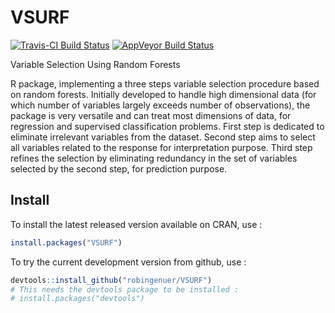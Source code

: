 
<!-- README.md is generated from README.Rmd. Please edit that file -->
VSURF
=====

[![Travis-CI Build Status](https://travis-ci.org/robingenuer/VSURF.png?branch=master)](https://travis-ci.org/robingenuer/VSURF) [![AppVeyor Build Status](https://ci.appveyor.com/api/projects/status/github/robingenuer/VSURF?branch=master&svg=true)](https://ci.appveyor.com/project/robingenuer/VSURF)

Variable Selection Using Random Forests

R package, implementing a three steps variable selection procedure based on random forests. Initially developed to handle high dimensional data (for which number of variables largely exceeds number of observations), the package is very versatile and can treat most dimensions of data, for regression and supervised classification problems. First step is dedicated to eliminate irrelevant variables from the dataset. Second step aims to select all variables related to the response for interpretation purpose. Third step refines the selection by eliminating redundancy in the set of variables selected by the second step, for prediction purpose.

Install
-------

To install the latest released version available on CRAN, use :

``` r
install.packages("VSURF")
```

To try the current development version from github, use :

``` r
devtools::install_github("robingenuer/VSURF")
# This needs the devtools package to be installed :
# install.packages("devtools")
```

